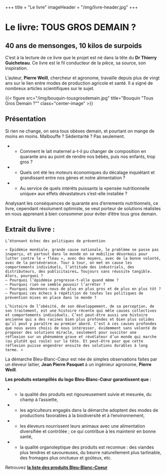 +++
title = "Le livre"
imageHeader = "/img/livre-header.jpg"
+++

# Le livre: TOUS GROS DEMAIN ?

## 40 ans de mensonges, 10 kilos de surpoids 

C’est à la lecture de ce livre que le projet est né dans la tête du **Dr Thierry Guicheteau**. Ce livre est le fil conducteur de la pièce, sa source,  son inspiration.

L’auteur, **Pierre Weill**, chercheur et agronome, travaille depuis plus de vingt ans sur le lien entre modes de production agricole et santé. Il a signé de nombreux articles scientifiques sur le sujet.

{{< figure src="/img/bouquin-tousgrosdemain.jpg" title="Bouquin \"Tous Gros Demain ?\"" class="center-image" >}}

## Présentation

<div class="citation">
    Si rien ne change, on sera tous obèses demain, et pourtant on mange de moins en moins.
    Malbouffe ? Sédentarité ? Pas seulement.
</div>

+ - Comment le lait maternel a-t-il pu changer de composition en quarante ans au point de rendre nos bébés, puis nos enfants, trop gros ?
+ - Quels ont été les moteurs économiques du décalage inquiétant et grandissant entre nos gènes et notre alimentation ?
+ - Au service de quels intérêts puissants la «pensée nutritionnelle unique» aux effets dévastateurs s’est-elle installée ?

Analysant les conséquences de quarante ans d’errements nutritionnels, ce livre, cependant résolument optimiste, se veut porteur de solutions réalistes en nous apprenant à bien consommer pour éviter d’être tous gros demain.


## Extrait du livre :

    L’étonnant échec des politiques de prévention

    « Épidémie mondiale, grande cause nationale, le problème ne passe pas inaperçu, et partout dans le monde on se mobilise désormais pour lutter contre le « fléau », avec des moyens, avec de la bonne volonté, avec de la persévérance. Tour à tour, on met en cause les comportements individuels, l’attitude des industriels, des distributeurs, des publicitaires… Toujours sans réussite tangible. Alors, pourquoi ?
    – Pourquoi l’épidémie progresse-t-elle quand même ?
    – Pourquoi rien ne semble pouvoir l’arrêter ?
    – Pourquoi devenons-nous de plus en plus gros et de plus en plus tôt ?
    – Pourquoi ces échecs à répétition de toutes les politiques de prévention mises en place dans le monde ?

    L’histoire de l’obésité, de son développement, de sa perception, de son traitement, est une histoire récente qui mêle causes collectives et comportements individuels. C’est peut-être aussi une histoire ancienne qui a des racines bien plus profondes et bien plus solides qu’il peut y paraître au premier abord. C’est à ces causes profondes que nous avons choisi de nous intéresser, évidemment sans volonté de proposer des solutions miracle, seulement pour susciter une
    réflexion sur un phénomène grave et révélateur d’un monde qui marche (ou plutôt qui roule) sur la tête. Et peut-être pour que cette réflexion puisse engendrer ensuite des solutions durables à long terme. »


La démarche Bleu-Blanc-Cœur est née de simples observations faites par un éleveur laitier, **Jean Pierre Pasquet** à un ingénieur agronome, **Pierre Weill**.

**Les produits estampillés du logo Bleu-Blanc-Cœur garantissent que :**

+ - la qualité des produits est rigoureusement suivie et mesurée, du champ à l’assiette,
+ - les agriculteurs engagés dans la démarche adoptent des modes de productions favorables à la biodiversité et à l’environnement,
+ - les éleveurs nourrissent leurs animaux avec une alimentation diversifiée et contrôlée ; ce qui contribue à les maintenir en bonne santé,
+ - la qualité organoleptique des produits est reconnue : des viandes plus tendres et savoureuses, du beurre naturellement plus tartinable, des fromages plus onctueux et goûteux, etc.

Retrouvez **[la liste des produits Bleu-Blanc-Coeur](https://ouionatousledroitdebienmanger.fr/Carte-de-France-des-Produits-Bleu-Blanc-Coeur "Liste des produits Bleu-Blanc-Coeur")**
